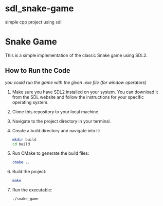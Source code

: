 # sdl_snake-game
simple cpp project using sdl 
# Snake Game

This is a simple implementation of the classic Snake game using SDL2.

## How to Run the Code
*you could run the game with the given .exe file (for window operators)*
1. Make sure you have SDL2 installed on your system. You can download it from the SDL website and follow the instructions for your specific operating system.

2. Clone this repository to your local machine.

3. Navigate to the project directory in your terminal.

4. Create a build directory and navigate into it:
    ```bash
    mkdir build
    cd build
    ```

5. Run CMake to generate the build files:
    ```bash
    cmake ..
    ```

6. Build the project:
    ```bash
    make
    ```

7. Run the executable:
    ```bash
    ./snake_game
    ```

